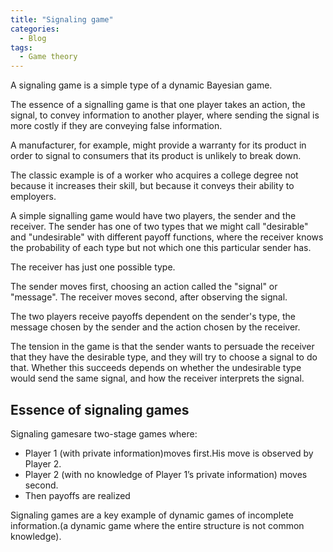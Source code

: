 ```yaml
---
title: "Signaling game"
categories:
  - Blog
tags:
  - Game theory
---
```

A signaling game is a simple type of a dynamic Bayesian game.

The essence of a signalling game is that one player takes an action, the signal, to convey information to another player, where sending the signal is more costly if they are conveying false information. 

A manufacturer, for example, might provide a warranty for its product in order to signal to consumers that its product is unlikely to break down.

The classic example is of a worker who acquires a college degree not because it increases their skill, but because it conveys their ability to employers.

A simple signalling game would have two players, the sender and the receiver. The sender has one of two types that we might call "desirable" and "undesirable" with different payoff functions, where the receiver knows the probability of each type but not which one this particular sender has.

The receiver has just one possible type.

The sender moves first, choosing an action called the "signal" or "message". The receiver moves second, after observing the signal.

The two players receive payoffs dependent on the sender's type, the message chosen by the sender and the action chosen by the receiver.

The tension in the game is that the sender wants to persuade the receiver that they have the desirable type, and they will try to choose a signal to do that. Whether this succeeds depends on whether the undesirable type would send the same signal, and how the receiver interprets the signal. 


<h2>Essence of signaling games</h2>
Signaling gamesare two-stage games where:
<ul>
<li>Player 1 (with private information)moves first.His move is observed by Player 2.</li>
<li>Player 2 (with no knowledge of Player 1’s private information) moves second.</li>
<li>Then payoffs are realized</li>
</ul>

Signaling games are a key example of dynamic games of incomplete information.(a dynamic game where the entire structure is not common knowledge).